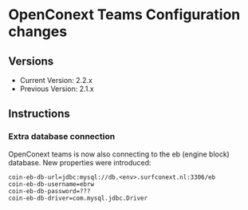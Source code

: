 # OpenConext Teams Configuration changes

## Versions
 - Current Version: 2.2.x
 - Previous Version: 2.1.x

## Instructions

### Extra database connection

OpenConext teams is now also connecting to the eb (engine block) database. New properties were introduced:

    coin-eb-db-url=jdbc:mysql://db.<env>.surfconext.nl:3306/eb
    coin-eb-db-username=ebrw
    coin-eb-db-password=???
    coin-eb-db-driver=com.mysql.jdbc.Driver